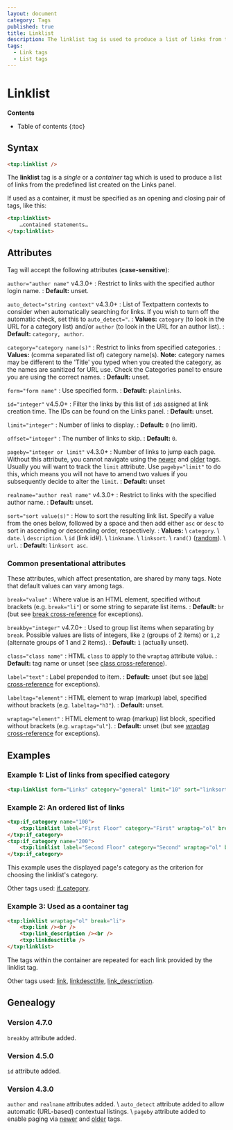 ```yaml
---
layout: document
category: Tags
published: true
title: Linklist
description: The linklist tag is used to produce a list of links from the predefined list created on the Links panel.
tags:
  - Link tags
  - List tags
---
```


# Linklist

**Contents**

* Table of contents
{:toc}

## Syntax

~~~ html
<txp:linklist />
~~~

The **linklist** tag is a *single* or a *container* tag which is used to produce a list of links from the predefined list created on the Links panel.

If used as a container, it must be specified as an opening and closing pair of tags, like this:

~~~ html
<txp:linklist>
    …contained statements…
</txp:linklist>
~~~

## Attributes

Tag will accept the following attributes (**case-sensitive**):

`author="author name"` <span class="footnote warning">v4.3.0+</span>
: Restrict to links with the specified author login name.
: **Default:** unset.

`auto_detect="string context"` <span class="footnote warning">v4.3.0+</span>
: List of Textpattern contexts to consider when automatically searching for links. If you wish to turn off the automatic check, set this to `auto_detect="`.
: **Values:** `category` (to look in the URL for a category list) and/or `author` (to look in the URL for an author list).
: **Default:** `category, author`.

`category="category name(s)"`
: Restrict to links from specified categories.
: **Values:** (comma separated list of) category name(s). **Note:** category names may be different to the 'Title' you typed when you created the category, as the names are sanitized for URL use. Check the Categories panel to ensure you are using the correct names.
: **Default:** unset.

`form="form name"`
: Use specified form.
: **Default:** `plainlinks`.

`id="integer"` <span class="footnote warning">v4.5.0+</span>
: Filter the links by this list of `id`s assigned at link creation time. The IDs can be found on the Links panel.
: **Default:** unset.

`limit="integer"`
: Number of links to display.
: **Default:** `0` (no limit).

`offset="integer"`
: The number of links to skip.
: **Default:** `0`.

`pageby="integer or limit"` <span class="footnote warning">v4.3.0+</span>
: Number of links to jump each page. Without this attribute, you cannot navigate using the [newer](/tags/newer) and [older](/tags/older) tags. Usually you will want to track the `limit` attribute. Use `pageby="limit"` to do this, which means you will not have to amend two values if you subsequently decide to alter the `limit`.
: **Default:** unset

`realname="author real name"` <span class="footnote warning">v4.3.0+</span>
: Restrict to links with the specified author name.
: **Default:** unset.

`sort="sort value(s)"`
: How to sort the resulting link list. Specify a value from the ones below, followed by a space and then add either `asc` or `desc` to sort in ascending or descending order, respectively.
: **Values:** \\
`category`. \\
`date`. \\
`description`. \\
`id` (link id#). \\
`linkname`. \\
`linksort`. \\
`rand()` ([random](https://dev.mysql.com/doc/refman/5.7/en/mathematical-functions.html#function_rand)). \\
`url`.
: **Default:** `linksort asc`.

### Common presentational attributes

These attributes, which affect presentation, are shared by many tags. Note that default values can vary among tags.

`break="value"`
: Where value is an HTML element, specified without brackets (e.g. `break="li"`) or some string to separate list items.
: **Default:** `br` (but see [break cross-reference](/tags/tag-attributes-cross-reference#break) for exceptions).

`breakby="integer"` <span class="footnote warning">v4.7.0+</span>
: Used to group list items when separating by `break`. Possible values are lists of integers, like `2` (groups of 2 items) or `1,2` (alternate groups of 1 and 2 items).
: **Default:** `1` (actually unset).

`class="class name"`
: HTML `class` to apply to the `wraptag` attribute value.
: **Default:** tag name or unset (see [class cross-reference](/tags/tag-attributes-cross-reference#class)).

`label="text"`
: Label prepended to item.
: **Default:** unset (but see [label cross-reference](/tags/tag-attributes-cross-reference#label) for exceptions).

`labeltag="element"`
: HTML element to wrap (markup) label, specified without brackets (e.g. `labeltag="h3"`).
: **Default:** unset.

`wraptag="element"`
: HTML element to wrap (markup) list block, specified without brackets (e.g. `wraptag="ul"`).
: **Default:** unset (but see [wraptag cross-reference](/tags/tag-attributes-cross-reference#wraptag) for exceptions).

## Examples

### Example 1: List of links from specified category

~~~ html
<txp:linklist form="Links" category="general" limit="10" sort="linksort" wraptag="p" />
~~~

### Example 2: An ordered list of links

~~~ html
<txp:if_category name="100">
    <txp:linklist label="First Floor" category="First" wraptag="ol" break="li" />
</txp:if_category>
<txp:if_category name="200">
    <txp:linklist label="Second Floor" category="Second" wraptag="ol" break="li" />
</txp:if_category>
~~~

This example uses the displayed page's category as the criterion for choosing the linklist's category.

Other tags used: [if_category](/tags/if_category).

### Example 3: Used as a container tag

~~~ html
<txp:linklist wraptag="ol" break="li">
    <txp:link /><br />
    <txp:link_description /><br />
    <txp:linkdesctitle />
</txp:linklist>
~~~

The tags within the container are repeated for each link provided by the linklist tag.

Other tags used: [link](/tags/link), [linkdesctitle](/tags/linkdesctitle), [link_description](/tags/link_description).

## Genealogy

### Version 4.7.0

`breakby` attribute added.

### Version 4.5.0

`id` attribute added.

### Version 4.3.0

`author` and `realname` attributes added. \\
`auto_detect` attribute added to allow automatic (URL-based) contextual listings. \\
`pageby` attribute added to enable paging via [newer](/tags/newer) and [older](/tags/older) tags.
